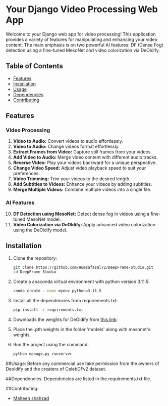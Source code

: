 # Your Django Video Processing Web App

Welcome to your Django web app for video processing! This application provides a variety of features for manipulating and enhancing your video content. The main emphasis is on two powerful AI features: DF (Dense Fog) detection using a fine-tuned MesoNet and video colorization via DeOldify.

## Table of Contents
- [Features](#features)
- [Installation](#installation)
- [Usage](#usage)
- [Dependencies](#dependencies)
- [Contributing](#contributing)

## Features

### Video Processing
1. **Video to Audio:** Convert videos to audio effortlessly.
2. **Video to Audio:** Change videos format effortlessly.
3. **Extract Frames from Video:** Capture still frames from your videos.
4. **Add Video to Audio:** Merge video content with different audio tracks.
5. **Reverse Video:** Play your videos backward for a unique perspective.
6. **Change Video Speed:** Adjust video playback speed to suit your preferences.
7. **Video Trimming:** Trim your videos to the desired length.
8. **Add Subtitles to Videos:** Enhance your videos by adding subtitles.
9. **Merge Multiple Videos:** Combine multiple videos into a single file.

### AI Features
10. **DF Detection using MesoNet:** Detect dense fog in videos using a fine-tuned MesoNet model.
11. **Video Colorization via DeOldify:** Apply advanced video colorization using the DeOldify model.

## Installation

1. Clone the repository:

   ```bash
   git clone https://github.com/Humzafazal72/DeepFrame-Studio.git
   cd DeepFrame Studio
   
2. Create a anaconda virtual environment with python version 3.11.5:
   
   ```bash
   conda create --name myenv python=3.11.5

3. Install all the dependencies from requirements.txt:
    ```bash
   pip install -r requirements.txt

4. Downloads the weights for DeOldify from <a href="https://data.deepai.org/deoldify/ColorizeVideo_gen.pth">this link</a>:

5. Place the .pth weights in the folder 'models' along with mesonet's weights.

7. Run the project using the command:

    ```bash
   python manage.py runserver
    
##Usage:
Before any commercial use take permission from the owners of Deoldify and the creaters of CelebDFv2 dataset. 

##Dependencies:
Dependencies are listed in the requirements.txt file.

##Contributing:
- <a href="https://github.com/MaheenShahzad"> Maheen shahzad </a>


